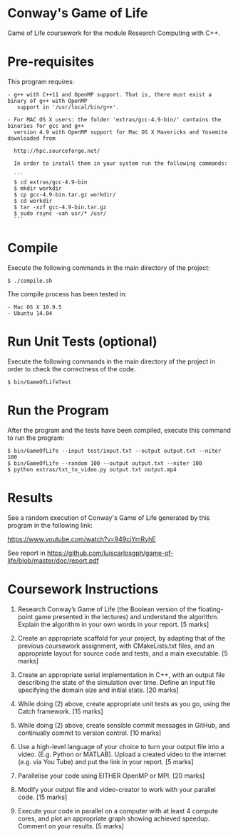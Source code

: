 # Conway's Game of Life 

Game of Life coursework for the module Research Computing with C++.

# Pre-requisites

This program requires:

	- g++ with C++11 and OpenMP support. That is, there must exist a binary of g++ with OpenMP
	   support in '/usr/local/bin/g++'.
	  
	- For MAC OS X users: the folder 'extras/gcc-4.9-bin/' contains the binaries for gcc and g++ 
	  version 4.9 with OpenMP support for Mac OS X Mavericks and Yosemite downloaded from 
	  
	  http://hpc.sourceforge.net/

	  In order to install them in your system run the following commands:

	  ```
	  $ cd extras/gcc-4.9-bin
	  $ mkdir workdir
	  $ cp gcc-4.9-bin.tar.gz workdir/
	  $ cd workdir
	  $ tar -xzf gcc-4.9-bin.tar.gz
	  $ sudo rsync -vah usr/* /usr/
	  ```

# Compile

Execute the following commands in the main directory of the project:

```
$ ./compile.sh
```

The compile process has been tested in: 

	- Mac OS X 10.9.5
	- Ubuntu 14.04

# Run Unit Tests (optional)

Execute the following commands in the main directory of the project in order to check the
correctness of the code.

```
$ bin/GameOfLifeTest
```

# Run the Program 

After the program and the tests have been compiled, execute this command to run the program:

```
$ bin/GameOfLife --input test/input.txt --output output.txt --niter 100
$ bin/GameOfLife --random 100 --output output.txt --niter 100
$ python extras/txt_to_video.py output.txt output.mp4
```

# Results

See a random execution of Conway's Game of Life generated by this program in the following link:  

https://www.youtube.com/watch?v=949ciYmRyhE

See report in https://github.com/luiscarlosgph/game-of-life/blob/master/doc/report.pdf

# Coursework Instructions

1. Research Conway’s Game of Life (the Boolean version of the floating-point game
presented in the lectures) and understand the algorithm. Explain the algorithm in your own
words in your report. 
[5 marks]

2. Create an appropriate scaffold for your project, by adapting that of the previous coursework
assignment, with CMakeLists.txt files, and an appropriate layout for source code and tests,
and a main executable. 
[5 marks]

3. Create an appropriate serial implementation in C++, with an output file describing the state
of the simulation over time. Define an input file specifying the domain size and initial state.
[20 marks]

4. While doing (2) above, create appropriate unit tests as you go, using the Catch framework. 
[15 marks]

5. While doing (2) above, create sensible commit messages in GitHub, and continually
commit to version control.
[10 marks]

6. Use a high-level language of your choice to turn your output file into a video. (E.g. Python
or MATLAB). Upload a created video to the internet (e.g. via You Tube) and put the link in
your report.
[5 marks]

7. Parallelise your code using EITHER OpenMP or MPI. 
[20 marks]

8. Modify your output file and video-creator to work with your parallel code. 
[15 marks]

9. Execute your code in parallel on a computer with at least 4 compute cores, and plot an
appropriate graph showing achieved speedup. Comment on your results. 
[5 marks]

